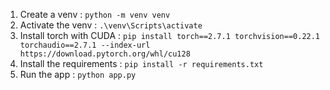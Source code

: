 1. Create a venv : 
```python -m venv venv```
2. Activate the venv : 
```.\venv\Scripts\activate```
3. Install torch with CUDA : 
```pip install torch==2.7.1 torchvision==0.22.1 torchaudio==2.7.1 --index-url https://download.pytorch.org/whl/cu128```
4. Install the requirements : 
```pip install -r requirements.txt```
5. Run the app : 
```python app.py```